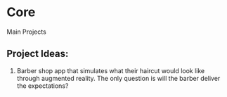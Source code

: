 # Core
Main Projects

## Project Ideas:
1. Barber shop app that simulates what their haircut would look like through augmented reality. The only question is will the barber deliver the expectations?
